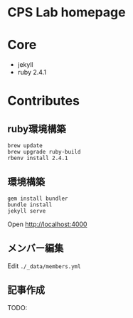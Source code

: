 CPS Lab homepage
===

# Core

* jekyll
* ruby 2.4.1

# Contributes

## ruby環境構築


```
brew update
brew upgrade ruby-build
rbenv install 2.4.1
```

## 環境構築


```
gem install bundler
bundle install
jekyll serve
```

Open [http://localhost:4000](http://localhost:4000)

## メンバー編集

Edit `./_data/members.yml`


## 記事作成

TODO:
